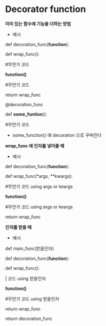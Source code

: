 # Decorator function

**이미 있는 함수에 기능을 더하는 방법**

- 예시

def decoration_func(**function**):

def wrap_func():

#무언가 코드

**function()**

#무언가 코드

return wrap_func

@decoration_func

def **some_funtion**():

#무언가 코드

- some_function() 에 decoration 으로 꾸며진다

**wrap_func 에 인자를 넣어줄 때**

- 예시

def decoration_func(**function**):

def wrap_func(*args, **kwargs):

#무언가 코드 using args or keargs

**function()**

#무언가 코드 using args or keargs

return wrap_func

**인자를 받을 때**

- 예시

def main_func(받을인자)

def decoration_func(**function**):

def wrap_func():

| 코드 using 받을인자

**function()**

#무언가 코드 using 받을인자

return wrap_func

return decoration_func